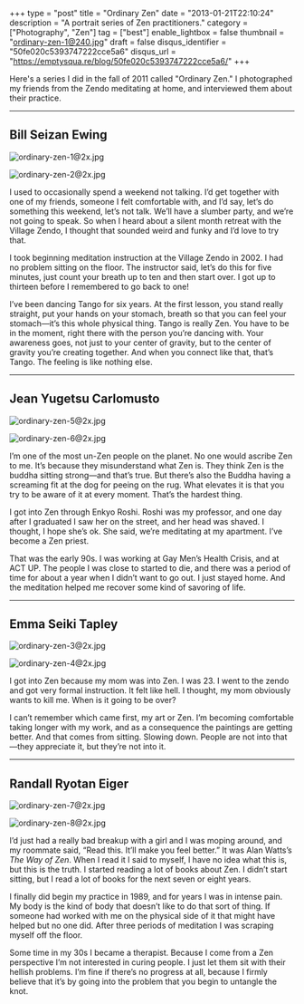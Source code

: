 +++
type = "post"
title = "Ordinary Zen"
date = "2013-01-21T22:10:24"
description = "A portrait series of Zen practitioners."
category = ["Photography", "Zen"]
tag = ["best"]
enable_lightbox = false
thumbnail = "ordinary-zen-1@240.jpg"
draft = false
disqus_identifier = "50fe020c5393747222cce5a6"
disqus_url = "https://emptysqua.re/blog/50fe020c5393747222cce5a6/"
+++

<p>Here's a series I did in the fall of 2011 called "Ordinary Zen." I photographed my friends from the Zendo meditating at home, and interviewed them about their practice.</p>
<hr />
<h2 id="bill-seizan-ewing">Bill Seizan Ewing</h2>
<p><img style="display:block; margin-left:auto; margin-right:auto;" src="ordinary-zen-1.jpg" title="ordinary-zen-1@2x.jpg" border="0"   /></p>
<p><img style="display:block; margin-left:auto; margin-right:auto;" src="ordinary-zen-2.jpg" title="ordinary-zen-2@2x.jpg" border="0"   /></p>
<p>I used to occasionally spend a weekend not talking. I&rsquo;d get together with one of my friends, someone I felt comfortable with, and I&rsquo;d say, let&rsquo;s do something this weekend, let&rsquo;s not talk. We&rsquo;ll have a slumber party, and we&rsquo;re not going to speak. So when I heard about a silent month retreat with the Village Zendo, I thought that sounded weird and funky and I&rsquo;d love to try that.</p>
<p>I took beginning meditation instruction at the Village Zendo in 2002. I had no problem sitting on the floor. The instructor said, let&rsquo;s do this for five minutes, just count your breath up to ten and then start over. I got up to thirteen before I remembered to go back to one!</p>
<p>I&rsquo;ve been dancing Tango for six years. At the first lesson, you stand really straight, put your hands on your stomach, breath so that you can feel your stomach&mdash;it&rsquo;s this whole physical thing. Tango is really Zen. You have to be in the moment, right there with the person you&rsquo;re dancing with. Your awareness goes, not just to your center of gravity, but to the center of gravity you&rsquo;re creating together. And when you connect like that, that&rsquo;s Tango. The feeling is like nothing else.</p>
<hr />
<h2 id="jean-yugetsu-carlomusto">Jean Yugetsu Carlomusto</h2>
<p><img style="display:block; margin-left:auto; margin-right:auto;" src="ordinary-zen-5.jpg" title="ordinary-zen-5@2x.jpg" border="0"   /></p>
<p><img style="display:block; margin-left:auto; margin-right:auto;" src="ordinary-zen-6.jpg" title="ordinary-zen-6@2x.jpg" border="0"   /></p>
<p>I&rsquo;m one of the most un-Zen people on the planet. No one would ascribe Zen to me. It&rsquo;s because they misunderstand what Zen is. They think Zen is the buddha sitting strong&mdash;and that&rsquo;s true. But there&rsquo;s also the Buddha having a screaming fit at the dog for peeing on the rug. What elevates it is that you try to be aware of it at every moment. That&rsquo;s the hardest thing.</p>
<p>I got into Zen through Enkyo Roshi. Roshi was my professor, and one day after I graduated I saw her on the street, and her head was shaved. I thought, I hope she&rsquo;s ok. She said, we&rsquo;re meditating at my apartment. I&rsquo;ve become a Zen priest.</p>
<p>That was the early 90s. I was working at Gay Men&rsquo;s Health Crisis, and at ACT UP. The people I was close to started to die, and there was a period of time for about a year when I didn&rsquo;t want to go out. I just stayed home. And the meditation helped me recover some kind of savoring of life.</p>
<hr />
<h2 id="emma-seiki-tapley">Emma Seiki Tapley</h2>
<p><img style="display:block; margin-left:auto; margin-right:auto;" src="ordinary-zen-3.jpg" title="ordinary-zen-3@2x.jpg" border="0"   /></p>
<p><img style="display:block; margin-left:auto; margin-right:auto;" src="ordinary-zen-4.jpg" title="ordinary-zen-4@2x.jpg" border="0"   /></p>
<p>I got into Zen because my mom was into Zen. I was 23. I went to the zendo and got very formal instruction. It felt like hell. I thought, my mom obviously wants to kill me. When is it going to be over?</p>
<p>I can&rsquo;t remember which came first, my art or Zen. I&rsquo;m becoming comfortable taking longer with my work, and as a consequence the paintings are getting better. And that comes from sitting. Slowing down. People are not into that&mdash;they appreciate it, but they&rsquo;re not into it.</p>
<hr />
<h2 id="randall-ryotan-eiger">Randall Ryotan Eiger</h2>
<p><img style="display:block; margin-left:auto; margin-right:auto;" src="ordinary-zen-7.jpg" title="ordinary-zen-7@2x.jpg" border="0"   /></p>
<p><img style="display:block; margin-left:auto; margin-right:auto;" src="ordinary-zen-8.jpg" title="ordinary-zen-8@2x.jpg" border="0"   /></p>
<p>I&rsquo;d just had a really bad breakup with a girl and I was moping around, and my roommate said, &ldquo;Read this. It&rsquo;ll make you feel better.&rdquo; It was Alan Watts&rsquo;s <em>The Way of Zen</em>. When I read it I said to myself, I have no idea what this is, but this is the truth. I started reading a lot of books about Zen. I didn&rsquo;t start sitting, but I read a lot of books for the next seven or eight years.</p>
<p>I finally did begin my practice in 1989, and for years I was in intense pain. My body is the kind of body that doesn&rsquo;t like to do that sort of thing. If someone had worked with me on the physical side of it that might have helped but no one did. After three periods of meditation I was scraping myself off the floor.</p>
<p>Some time in my 30s I became a therapist. Because I come from a Zen perspective I&rsquo;m not interested in curing people. I just let them sit with their hellish problems. I&rsquo;m fine if there&rsquo;s no progress at all, because I firmly believe that it&rsquo;s by going into the problem that you begin to untangle the knot.</p>
